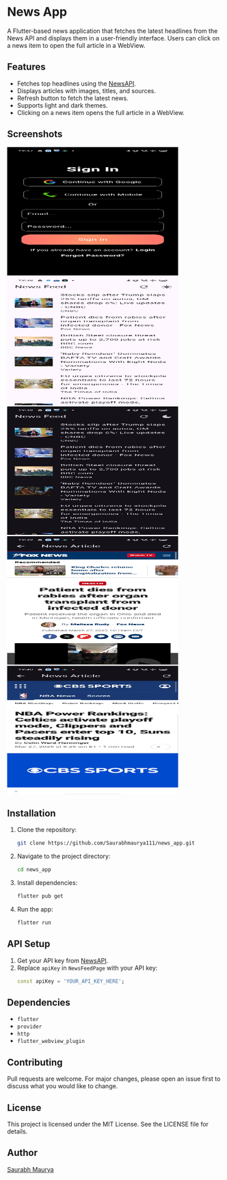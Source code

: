 # News App

A Flutter-based news application that fetches the latest headlines from the News API and displays them in a user-friendly interface. Users can click on a news item to open the full article in a WebView.

## Features
- Fetches top headlines using the [NewsAPI](https://newsapi.org/).
- Displays articles with images, titles, and sources.
- Refresh button to fetch the latest news.
- Supports light and dark themes.
- Clicking on a news item opens the full article in a WebView.

## Screenshots
<img src="assets/login.jpg" alt="Login Screen" width="400" style="height: auto; max-height: 300px;" />
<img src="assets/feeds.jpg" alt="Feeds Screen" width="400" style="height: auto; max-height: 300px;" />
<img src="assets/dark_mode_feeds.jpg" alt="Dark Mode Feeds" width="400" style="height: auto; max-height: 300px;" />
<img src="assets/web1.jpg" alt="WebView 1" width="400" style="height: auto; max-height: 300px;" />
<img src="assets/web2.jpg" alt="WebView 2" width="400" style="height: auto; max-height: 300px;" />

## Installation

1. Clone the repository:
   ```sh
   git clone https://github.com/Saurabhmaurya111/news_app.git
   ```
2. Navigate to the project directory:
   ```sh
   cd news_app
   ```
3. Install dependencies:
   ```sh
   flutter pub get
   ```
4. Run the app:
   ```sh
   flutter run
   ```

## API Setup

1. Get your API key from [NewsAPI](https://newsapi.org/).
2. Replace `apiKey` in `NewsFeedPage` with your API key:
   ```dart
   const apiKey = 'YOUR_API_KEY_HERE';
   ```

## Dependencies
- `flutter`
- `provider`
- `http`
- `flutter_webview_plugin`

## Contributing
Pull requests are welcome. For major changes, please open an issue first to discuss what you would like to change.

## License
This project is licensed under the MIT License. See the LICENSE file for details.

## Author
[Saurabh Maurya](https://github.com/Saurabhmaurya111)